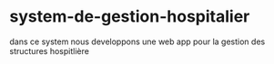 # system-de-gestion-hospitalier
dans ce system nous developpons une web app pour la gestion des structures hospitlière
